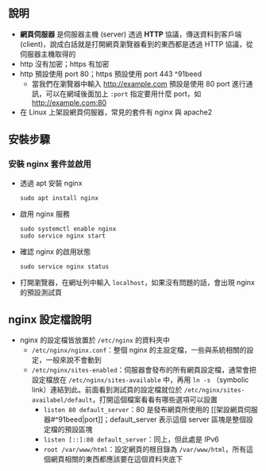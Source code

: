 ## 說明

- **網頁伺服器** 是伺服器主機 (server) 透過 **HTTP** 協議，傳送資料到客戶端 (client)，說成白話就是打開網頁瀏覽器看到的東西都是透過 HTTP 協議，從伺服器主機取得的
- http 沒有加密；https 有加密
- http 預設使用 port 80；https 預設使用 port 443 ^91beed
	- 當我們在瀏覽器中輸入 http://example.com 預設是使用 80 port 進行通訊，可以在網域後面加上 `:port` 指定要用什麼 port，如 http://example.com:80
- 在 Linux 上架設網頁伺服器，常見的套件有 nginx 與 apache2

## 安裝步驟

### 安裝 nginx 套件並啟用
- 透過 apt 安裝 nginx 
	```shell
	sudo apt install nginx
	```
- 啟用 nginx 服務
	```shell
	sudo systemctl enable nginx
	sudo service nginx start
	```
- 確認 nginx 的啟用狀態
	```shell
	sudo service nginx status
	```
- 打開瀏覽器，在網址列中輸入 `localhost`，如果沒有問題的話，會出現 nginx 的預設測試頁

## nginx 設定檔說明
- nginx 的設定檔皆放置於 `/etc/nginx` 的資料夾中
	- `/etc/nginx/nginx.conf`：整個 nginx 的主設定檔，一些與系統相關的設定，一般來說不會動到
	- `/etc/nginx/sites-enabled`：伺服器會發布的所有網頁設定檔，通常會把設定檔放在 `/etc/nginx/sites-available` 中，再用 `ln -s` （symbolic link）連結到此。前面看到測試頁的設定檔就位於 `/etc/nginx/sites-availabel/default`，打開這個檔案看看有哪些選項可以設置
		- `listen 80 default_server`：80 是發布網頁所使用的 [[架設網頁伺服器#^91beed|port]]；default_server 表示這個 server 區塊是整個設定檔的預設區塊
		- `listen [::]:80 default_server`：同上，但此處是 IPv6
		- `root /var/www/html`：設定網頁的根目錄為 `/var/www/html`，所有這個網頁相關的東西都應該要在這個資料夾底下